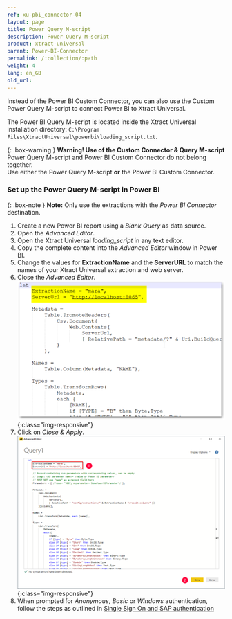 ```yaml
---
ref: xu-pbi_connector-04
layout: page
title: Power Query M-script
description: Power Query M-script 
product: xtract-universal
parent: Power-BI-Connector
permalink: /:collection/:path
weight: 4
lang: en_GB
old_url:
---
```

Instead of the Power BI Custom Connector, you can also use the Custom Power Query M-script to connect Power BI to Xtract Universal. 

The Power BI Query M-script is located inside the Xtract Universal installation directory: `C:\Program Files\XtractUniversal\powerbi\loading_script.txt`.

{: .box-warning }
**Warning! Use of the Custom Connector & Query M-script**<br>
Power Query M-script and Power BI Custom Connector do not belong together.<br>
Use either the Power Query M-script **or** the Power BI Custom Connector.

### Set up the Power Query M-script in Power BI

{: .box-note }
**Note:** Only use the extractions with the *Power BI Connector* destination.

1. Create a new Power BI report using a *Blank Query* as data source.
2. Open the *Advanced Editor*.
3. Open the Xtract Universal *loading_script* in any text editor.
4. Copy the complete content into the *Advanced Editor* window in Power BI.
5. Change the values for **ExtractionName** and the **ServerURL** to match the names of your Xtract Universal extraction and web server.<br>
6. Close the *Advanced Editor*.
![M-Script](/img/content/XU_PowerQueryScript.png){:class="img-responsive"}
7. Click on *Close & Apply*.
![PowerQueryEditor](/img/content/XU_PBI_PowerQueryEditor.png){:class="img-responsive"}
8. When prompted for *Anonymous*, *Basic* or *Windows* authentication, follow the steps as outlined in [Single Sign On and SAP authentication](./pbi-SSO) 










